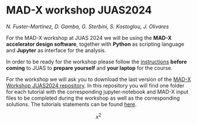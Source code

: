 # MAD-X workshop JUAS2024
*N. Fuster-Marti­nez, D. Gamba, G. Sterbini, S. Kostoglou, J. Olivares*

For the MAD-X workshop at JUAS 2024 we will be using the **MAD-X accelerator design software**, together with **Python** as scripting language and **Jupyter** as interface for the analysis. 

In order to be ready for the workshop please follow the [instructions](./installation_guide.md) **before coming** to JUAS to **prepare yourself** and **your laptop** for the course.

For the workshop we will ask you to download the last version of the [MAD-X Workshop JUAS2024 repository](https://github.com/fusterma/JUAS2024/zipball/master). In this repository you will find one folder for each tutorial with the corresponding jupyter-notebook and MAD-X input files to be completed during the workshop as well as the corresponding solutions. The tutorials statements can be found [here](./Tutorials2024.md).

$$x^2$$
